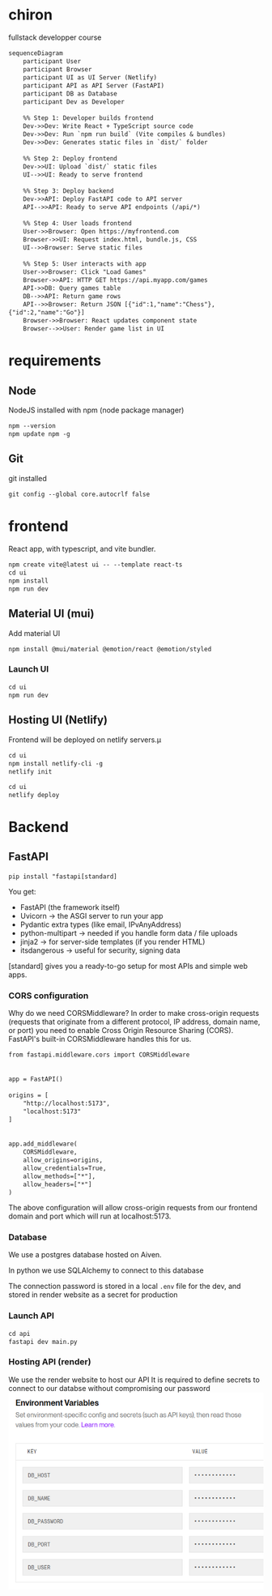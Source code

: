 # chiron
fullstack developper course

```mermaid
sequenceDiagram
    participant User
    participant Browser
    participant UI as UI Server (Netlify)
    participant API as API Server (FastAPI)
    participant DB as Database
    participant Dev as Developer

    %% Step 1: Developer builds frontend
    Dev->>Dev: Write React + TypeScript source code
    Dev->>Dev: Run `npm run build` (Vite compiles & bundles)
    Dev->>Dev: Generates static files in `dist/` folder

    %% Step 2: Deploy frontend
    Dev->>UI: Upload `dist/` static files
    UI-->>UI: Ready to serve frontend

    %% Step 3: Deploy backend
    Dev->>API: Deploy FastAPI code to API server
    API-->>API: Ready to serve API endpoints (/api/*)

    %% Step 4: User loads frontend
    User->>Browser: Open https://myfrontend.com
    Browser->>UI: Request index.html, bundle.js, CSS
    UI-->>Browser: Serve static files

    %% Step 5: User interacts with app
    User->>Browser: Click "Load Games"
    Browser->>API: HTTP GET https://api.myapp.com/games
    API->>DB: Query games table
    DB-->>API: Return game rows
    API-->>Browser: Return JSON [{"id":1,"name":"Chess"}, {"id":2,"name":"Go"}]
    Browser->>Browser: React updates component state
    Browser-->>User: Render game list in UI

```

# requirements

## Node

NodeJS installed with npm (node package manager)

```
npm --version
npm update npm -g
```

## Git
git installed 

```
git config --global core.autocrlf false
```

# frontend

React app, with typescript, and vite bundler.


```
npm create vite@latest ui -- --template react-ts
cd ui
npm install
npm run dev
```

## Material UI (mui)

Add material UI

```
npm install @mui/material @emotion/react @emotion/styled
```

### Launch UI

```
cd ui
npm run dev
```

## Hosting UI (Netlify)

Frontend will be deployed on netlify servers.µ

```
cd ui
npm install netlify-cli -g
netlify init
```

```
cd ui
netlify deploy
```

# Backend

## FastAPI

```
pip install "fastapi[standard]
```

You get:
- FastAPI (the framework itself)
- Uvicorn → the ASGI server to run your app
- Pydantic extra types (like email, IPvAnyAddress)
- python-multipart → needed if you handle form data / file uploads
- jinja2 → for server-side templates (if you render HTML)
- itsdangerous → useful for security, signing data

[standard] gives you a ready-to-go setup for most APIs and simple web apps.

### CORS configuration

Why do we need CORSMiddleware?
In order to make cross-origin requests (requests that originate from a different protocol, IP address, domain name, or port) you need to enable Cross Origin Resource Sharing (CORS).
FastAPI's built-in CORSMiddleware handles this for us.

```
from fastapi.middleware.cors import CORSMiddleware


app = FastAPI()

origins = [
    "http://localhost:5173",
    "localhost:5173"
]


app.add_middleware(
    CORSMiddleware,
    allow_origins=origins,
    allow_credentials=True,
    allow_methods=["*"],
    allow_headers=["*"]
)
```

The above configuration will allow cross-origin requests from our frontend domain and port which will run at localhost:5173.

### Database

We use a postgres database hosted on Aiven.

In python we use SQLAlchemy to connect to this database

The connection password is stored in a local `.env` file for the dev, and stored in render website as a secret for production

### Launch API

```
cd api
fastapi dev main.py
```

### Hosting API (render)

We use the render website to host our API
It is required to define secrets to connect to our databse without compromising our password
![Secrets Image](secrets.png)